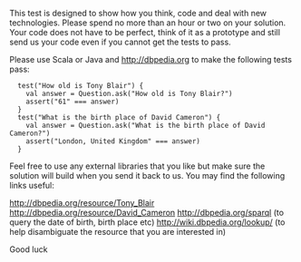 This test is designed to show how you think, code and deal with new
technologies. Please spend no more than an hour or two on your
solution. Your code does not have to be perfect, think of it as a
prototype and still send us your code even if you cannot get the tests
to pass.

Please use Scala or Java and http://dbpedia.org  to make the following tests pass:

```
  test("How old is Tony Blair") {
    val answer = Question.ask("How old is Tony Blair?")
    assert("61" === answer)
  }
  test("What is the birth place of David Cameron") {
    val answer = Question.ask("What is the birth place of David Cameron?")
    assert("London, United Kingdom" === answer)
  }
```

Feel free to use any external libraries that you like but make sure
the solution will build when you send it back to us. You may find the
following links useful:

http://dbpedia.org/resource/Tony_Blair
http://dbpedia.org/resource/David_Cameron 
http://dbpedia.org/sparql  (to query the date of birth, birth place etc)
http://wiki.dbpedia.org/lookup/  (to help disambiguate the resource that you are interested in)

Good luck
 
